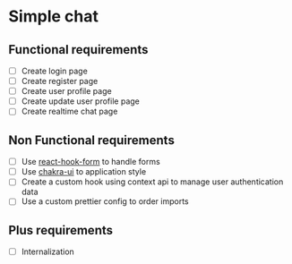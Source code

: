 # Simple chat

## Functional requirements

- [ ] Create login page
- [ ] Create register page
- [ ] Create user profile page
- [ ] Create update user profile page
- [ ] Create realtime chat page

## Non Functional requirements

- [ ] Use [react-hook-form](https://react-hook-form.com/) to handle forms
- [ ] Use [chakra-ui](https://chakra-ui.com/) to application style
- [ ] Create a custom hook using context api to manage user authentication data
- [ ] Use a custom prettier config to order imports

## Plus requirements

- [ ] Internalization
